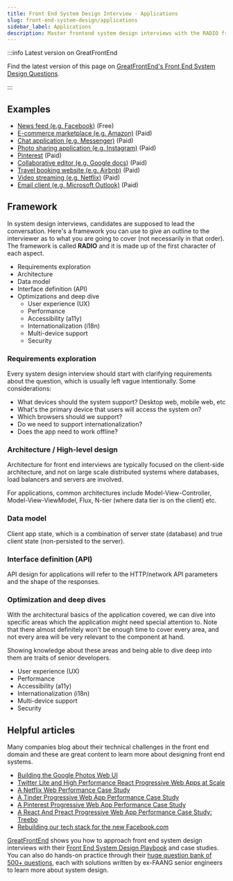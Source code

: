 ```yaml
---
title: Front End System Design Interview - Applications
slug: front-end-system-design/applications
sidebar_label: Applications
description: Master frontend system design interviews with the RADIO framework. Real examples from Facebook, Instagram, Netflix with senior engineer insights.
---
```


:::info Latest version on GreatFrontEnd

Find the latest version of this page on [GreatFrontEnd's Front End System Design Questions](https://www.greatfrontend.com/front-end-system-design-playbook/types-of-questions?utm_source=frontendinterviewhandbook&utm_medium=referral&gnrs=frontendinterviewhandbook).

:::

## Examples

- [News feed (e.g. Facebook)](https://www.greatfrontend.com/questions/system-design/news-feed-facebook?utm_source=frontendinterviewhandbook&utm_medium=referral&gnrs=frontendinterviewhandbook) (Free)
- [E-commerce marketplace (e.g. Amazon)](https://www.greatfrontend.com/questions/system-design/e-commerce-amazon?utm_source=frontendinterviewhandbook&utm_medium=referral&gnrs=frontendinterviewhandbook) (Paid)
- [Chat application (e.g. Messenger)](https://www.greatfrontend.com/questions/system-design/chat-application-messenger?utm_source=frontendinterviewhandbook&utm_medium=referral&gnrs=frontendinterviewhandbook) (Paid)
- [Photo sharing application (e.g. Instagram)](https://www.greatfrontend.com/questions/system-design/photo-sharing-instagram?utm_source=frontendinterviewhandbook&utm_medium=referral&gnrs=frontendinterviewhandbook) (Paid)
- [Pinterest](https://www.greatfrontend.com/questions/system-design/pinterest?utm_source=frontendinterviewhandbook&utm_medium=referral&gnrs=frontendinterviewhandbook) (Paid)
- [Collaborative editor (e.g. Google docs)](https://www.greatfrontend.com/questions/system-design/collaborative-editor-google-docs?utm_source=frontendinterviewhandbook&utm_medium=referral&gnrs=frontendinterviewhandbook) (Paid)
- [Travel booking website (e.g. Airbnb)](https://www.greatfrontend.com/questions/system-design/travel-booking-airbnb?utm_source=frontendinterviewhandbook&utm_medium=referral&gnrs=frontendinterviewhandbook) (Paid)
- [Video streaming (e.g. Netflix)](https://www.greatfrontend.com/questions/system-design/video-streaming-netflix?utm_source=frontendinterviewhandbook&utm_medium=referral&gnrs=frontendinterviewhandbook) (Paid)
- [Email client (e.g. Microsoft Outlook)](https://www.greatfrontend.com/questions/system-design/email-client-outlook?utm_source=frontendinterviewhandbook&utm_medium=referral&gnrs=frontendinterviewhandbook) (Paid)

## Framework

In system design interviews, candidates are supposed to lead the conversation. Here's a framework you can use to give an outline to the interviewer as to what you are going to cover (not necessarily in that order). The framework is called **RADIO** and it is made up of the first character of each aspect.

- Requirements exploration
- Architecture
- Data model
- Interface definition (API)
- Optimizations and deep dive
   - User experience (UX)
   - Performance
   - Accessibility (a11y)
   - Internationalization (i18n)
   - Multi-device support
   - Security

### Requirements exploration

Every system design interview should start with clarifying requirements about the question, which is usually left vague intentionally. Some considerations:

- What devices should the system support? Desktop web, mobile web, etc
- What's the primary device that users will access the system on?
- Which browsers should we support?
- Do we need to support internationalization?
- Does the app need to work offline?

### Architecture / High-level design

Architecture for front end interviews are typically focused on the client-side architecture, and not on large scale distributed systems where databases, load balancers and servers are involved.

For applications, common architectures include Model-View-Controller, Model-View-ViewModel, Flux, N-tier (where data tier is on the client) etc.

### Data model

Client app state, which is a combination of server state (database) and true client state (non-persisted to the server).

### Interface definition (API)

API design for applications will refer to the HTTP/network API parameters and the shape of the responses.

### Optimization and deep dives

With the architectural basics of the application covered, we can dive into specific areas which the application might need special attention to. Note that there almost definitely won't be enough time to cover every area, and not every area will be very relevant to the component at hand.

Showing knowledge about these areas and being able to dive deep into them are traits of senior developers.

- User experience (UX)
- Performance
- Accessibility (a11y)
- Internationalization (i18n)
- Multi-device support
- Security

## Helpful articles

Many companies blog about their technical challenges in the front end domain and these are great content to learn more about designing front end systems.

- [Building the Google Photos Web UI](https://medium.com/google-design/google-photos-45b714dfbed1)
- [Twitter Lite and High Performance React Progressive Web Apps at Scale](https://medium.com/@paularmstrong/twitter-lite-and-high-performance-react-progressive-web-apps-at-scale-d28a00e780a3)
- [A Netflix Web Performance Case Study](https://medium.com/dev-channel/a-netflix-web-performance-case-study-c0bcde26a9d9)
- [A Tinder Progressive Web App Performance Case Study](https://medium.com/@addyosmani/a-tinder-progressive-web-app-performance-case-study-78919d98ece0)
- [A Pinterest Progressive Web App Performance Case Study](https://medium.com/dev-channel/a-pinterest-progressive-web-app-performance-case-study-3bd6ed2e6154)
- [A React And Preact Progressive Web App Performance Case Study: Treebo](https://medium.com/dev-channel/treebo-a-react-and-preact-progressive-web-app-performance-case-study-5e4f450d5299)
- [Rebuilding our tech stack for the new Facebook.com](https://engineering.fb.com/2020/05/08/web/facebook-redesign/)

[GreatFrontEnd](https://www.greatfrontend.com?utm_source=frontendinterviewhandbook&utm_medium=referral&gnrs=frontendinterviewhandbook) shows you how to approach front end system design interviews with their [Front End System Design Playbook](https://www.greatfrontend.com/front-end-system-design-playbook?utm_source=frontendinterviewhandbook&utm_medium=referral&gnrs=frontendinterviewhandbook) and case studies. You can also do hands-on practice through their [huge question bank of 500+ questions](https://www.greatfrontend.com/questions?utm_source=frontendinterviewhandbook&utm_medium=referral&gnrs=frontendinterviewhandbook), each with solutions written by ex-FAANG senior engineers to learn more about system design.
